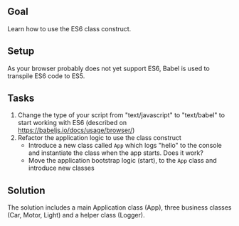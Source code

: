 ## Goal ##

Learn how to use the ES6 class construct.


## Setup ##

As your browser probably does not yet support ES6, Babel is used to transpile ES6 code to ES5.

## Tasks ##

1. Change the type of your script from "text/javascript" to "text/babel" to start working with ES6 (described on https://babeljs.io/docs/usage/browser/)
1. Refactor the application logic to use the class construct
   * Introduce a new class called `App` which logs "hello" to the console and instantiate the class when the app starts. Does it work?
   * Move the application bootstrap logic (start), to the `App` class and introduce new classes 

## Solution ##

The solution includes a main Application class (App), three business classes (Car, Motor, Light) and a helper class (Logger).